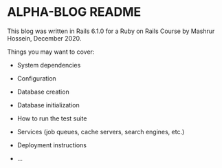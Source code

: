 # ALPHA-BLOG README

This blog was written in Rails 6.1.0 for a Ruby on Rails Course by Mashrur Hossein, December 2020.

Things you may want to cover:



* System dependencies

* Configuration

* Database creation

* Database initialization

* How to run the test suite

* Services (job queues, cache servers, search engines, etc.)

* Deployment instructions

* ...
